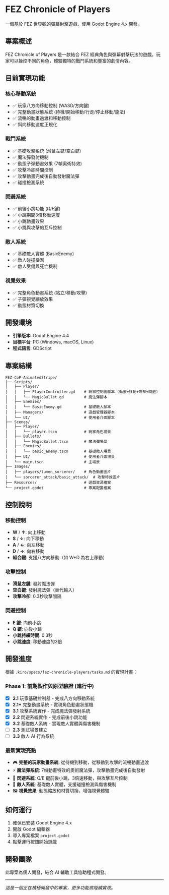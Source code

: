 # FEZ Chronicle of Players

一個基於 FEZ 世界觀的彈幕射擊遊戲，使用 Godot Engine 4.x 開發。

## 專案概述

FEZ Chronicle of Players 是一款結合 FEZ 經典角色與彈幕射擊玩法的遊戲。玩家可以操控不同的角色，體驗獨特的戰鬥系統和豐富的劇情內容。

## 目前實現功能

### 核心移動系統
- ✅ 玩家八方向移動控制 (WASD/方向鍵)
- ✅ 完整動畫狀態系統 (待機/開始移動/行走/停止移動/施法)
- ✅ 流暢的動畫過渡和移動控制
- ✅ 斜向移動速度正規化

### 戰鬥系統
- ✅ 基礎攻擊系統 (滑鼠左鍵/空白鍵)
- ✅ 魔法彈發射機制
- ✅ 動態子彈動畫效果 (7幀奧術特效)
- ✅ 攻擊冷卻時間控制
- ✅ 攻擊動畫完成後自動發射魔法彈
- ✅ 碰撞檢測系統

### 閃避系統
- ✅ 前後小跳功能 (Q/E鍵)
- ✅ 小跳期間3倍移動速度
- ✅ 小跳動畫效果
- ✅ 小跳與攻擊的互斥控制

### 敵人系統
- ✅ 基礎敵人實體 (BasicEnemy)
- ✅ 敵人碰撞檢測
- ✅ 敵人受傷與死亡機制

### 視覺效果
- ✅ 完整角色動畫系統 (站立/移動/攻擊)
- ✅ 子彈視覺縮放效果
- ✅ 動態材質切換

## 開發環境

- **引擎版本**: Godot Engine 4.4
- **目標平台**: PC (Windows, macOS, Linux)
- **程式語言**: GDScript

## 專案結構

```
FEZ-CoP-AnimatedStripe/
├── Scripts/
│   ├── Player/
│   │   ├── PlayerController.gd    # 玩家控制器腳本 (動畫+移動+攻擊+閃避)
│   │   └── MagicBullet.gd         # 魔法彈腳本
│   ├── Enemies/
│   │   └── BasicEnemy.gd          # 基礎敵人腳本
│   ├── Managers/                  # 遊戲管理器腳本
│   └── UI/                        # 使用者介面腳本
├── Scenes/
│   ├── Player/
│   │   └── player.tscn            # 玩家角色場景
│   ├── Bullets/
│   │   └── MagicBullet.tscn       # 魔法彈場景
│   ├── Enemies/
│   │   └── basic_enemy.tscn       # 基礎敵人場景
│   ├── UI/                        # 使用者介面場景
│   └── main.tscn                  # 主場景
├── Images/
│   ├── players/lumen_sorcerer/    # 角色動畫圖片
│   └── sorcerer_attack/basic_attack/  # 攻擊特效圖片
├── Resources/                     # 遊戲資源檔案
└── project.godot                  # 專案配置檔案
```

## 控制說明

### 移動控制
- **W** / **↑**: 向上移動
- **S** / **↓**: 向下移動
- **A** / **←**: 向左移動
- **D** / **→**: 向右移動
- **組合鍵**: 支援八方向移動（如 W+D 為右上移動）

### 攻擊控制
- **滑鼠左鍵**: 發射魔法彈
- **空白鍵**: 發射魔法彈（替代輸入）
- **攻擊冷卻**: 0.3秒攻擊間隔

### 閃避控制
- **E 鍵**: 向前小跳
- **Q 鍵**: 向後小跳
- **小跳持續時間**: 0.3秒
- **小跳速度**: 移動速度的3倍

## 開發進度

根據 `.kiro/specs/fez-chronicle-players/tasks.md` 的實現計畫：

### Phase 1: 前期製作與原型驗證 (進行中)
- [x] **2.1** 玩家基礎控制器 - 完成八方向移動系統
- [x] **2.1+** 完整動畫系統 - 實現角色動畫狀態機
- [x] **3.1** 攻擊系統實作 - 完成魔法彈發射系統
- [x] **2.2** 閃避系統實作 - 完成前後小跳功能
- [x] **3.2** 基礎敵人系統 - 實現敵人實體與傷害機制
- [ ] **2.3** 測試場景建立
- [ ] **3.3** 敵人 AI 行為系統

### 最新實現亮點
- 🎮 **完整的玩家動畫系統**: 從待機到移動，從移動到攻擊的流暢動畫過渡
- ⚡ **魔法彈系統**: 7幀動畫特效的奧術魔法彈，攻擊動畫完成後自動發射
- 🏃 **閃避系統**: Q/E 鍵前後小跳，3倍速移動，與攻擊互斥控制
- 👾 **敵人系統**: 基礎敵人實體，支援碰撞檢測與傷害機制
- 🖼️ **視覺效果**: 動態縮放和材質切換，增強視覺體驗

## 如何運行

1. 確保已安裝 Godot Engine 4.x
2. 開啟 Godot 編輯器
3. 導入專案檔案 `project.godot`
4. 點擊運行按鈕開始遊戲

## 開發團隊

此專案為個人開發，結合 AI 輔助工具協助程式開發。

---

*這是一個正在積極開發中的專案，更多功能將陸續實現。*